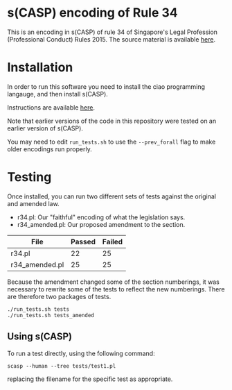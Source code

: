 # s(CASP) encoding of Rule 34

This is an encoding in s(CASP) of rule 34 of Singapore's Legal Profession (Professional Conduct) Rules 2015.
The source material is available [here](https://sso.agc.gov.sg/SL/LPA1966-S706-2015#pr34-).


# Installation

In order to run this software you need to install the ciao programming langauge, and then install s(CASP).

Instructions are available [here](https://gitlab.software.imdea.org/ciao-lang/sCASP).

Note that earlier versions of the code in this repository were tested on an earlier version of s(CASP).

You may need to edit `run_tests.sh` to use the `--prev_forall` flag to make older encodings run properly.

# Testing

Once installed, you can run two different sets of tests against the original and amended law.

* r34.pl: Our "faithful" encoding of what the legislation says.
* r34_amended.pl: Our  proposed amendment to the section.

|File|Passed|Failed|
|---|---|---|
| r34.pl |22|25|
|r34_amended.pl|25|25|

Because the amendment changed some of the section numberings, it was necessary to rewrite some of the tests
to reflect the new numberings. There are therefore two packages of tests.

```
./run_tests.sh tests
./run_tests.sh tests_amended
```

## Using s(CASP)

To run a test directly, using the following command:

`scasp --human --tree tests/test1.pl`

replacing the filename for the specific test as appropriate.